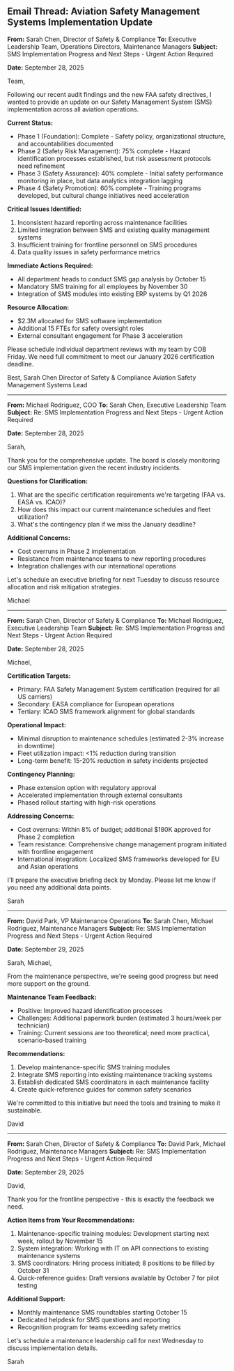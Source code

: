 ## Email Thread: Aviation Safety Management Systems Implementation Update

**From:** Sarah Chen, Director of Safety & Compliance
**To:** Executive Leadership Team, Operations Directors, Maintenance Managers
**Subject:** SMS Implementation Progress and Next Steps - Urgent Action Required

**Date:** September 28, 2025

Team,

Following our recent audit findings and the new FAA safety directives, I wanted to provide an update on our Safety Management System (SMS) implementation across all aviation operations.

**Current Status:**
- Phase 1 (Foundation): Complete - Safety policy, organizational structure, and accountabilities documented
- Phase 2 (Safety Risk Management): 75% complete - Hazard identification processes established, but risk assessment protocols need refinement
- Phase 3 (Safety Assurance): 40% complete - Initial safety performance monitoring in place, but data analytics integration lagging
- Phase 4 (Safety Promotion): 60% complete - Training programs developed, but cultural change initiatives need acceleration

**Critical Issues Identified:**
1. Inconsistent hazard reporting across maintenance facilities
2. Limited integration between SMS and existing quality management systems
3. Insufficient training for frontline personnel on SMS procedures
4. Data quality issues in safety performance metrics

**Immediate Actions Required:**
- All department heads to conduct SMS gap analysis by October 15
- Mandatory SMS training for all employees by November 30
- Integration of SMS modules into existing ERP systems by Q1 2026

**Resource Allocation:**
- $2.3M allocated for SMS software implementation
- Additional 15 FTEs for safety oversight roles
- External consultant engagement for Phase 3 acceleration

Please schedule individual department reviews with my team by COB Friday. We need full commitment to meet our January 2026 certification deadline.

Best,
Sarah Chen
Director of Safety & Compliance
Aviation Safety Management Systems Lead

---

**From:** Michael Rodriguez, COO
**To:** Sarah Chen, Executive Leadership Team
**Subject:** Re: SMS Implementation Progress and Next Steps - Urgent Action Required

**Date:** September 28, 2025

Sarah,

Thank you for the comprehensive update. The board is closely monitoring our SMS implementation given the recent industry incidents.

**Questions for Clarification:**
1. What are the specific certification requirements we're targeting (FAA vs. EASA vs. ICAO)?
2. How does this impact our current maintenance schedules and fleet utilization?
3. What's the contingency plan if we miss the January deadline?

**Additional Concerns:**
- Cost overruns in Phase 2 implementation
- Resistance from maintenance teams to new reporting procedures
- Integration challenges with our international operations

Let's schedule an executive briefing for next Tuesday to discuss resource allocation and risk mitigation strategies.

Michael

---

**From:** Sarah Chen, Director of Safety & Compliance
**To:** Michael Rodriguez, Executive Leadership Team
**Subject:** Re: SMS Implementation Progress and Next Steps - Urgent Action Required

**Date:** September 28, 2025

Michael,

**Certification Targets:**
- Primary: FAA Safety Management System certification (required for all US carriers)
- Secondary: EASA compliance for European operations
- Tertiary: ICAO SMS framework alignment for global standards

**Operational Impact:**
- Minimal disruption to maintenance schedules (estimated 2-3% increase in downtime)
- Fleet utilization impact: <1% reduction during transition
- Long-term benefit: 15-20% reduction in safety incidents projected

**Contingency Planning:**
- Phase extension option with regulatory approval
- Accelerated implementation through external consultants
- Phased rollout starting with high-risk operations

**Addressing Concerns:**
- Cost overruns: Within 8% of budget; additional $180K approved for Phase 2 completion
- Team resistance: Comprehensive change management program initiated with frontline engagement
- International integration: Localized SMS frameworks developed for EU and Asian operations

I'll prepare the executive briefing deck by Monday. Please let me know if you need any additional data points.

Sarah

---

**From:** David Park, VP Maintenance Operations
**To:** Sarah Chen, Michael Rodriguez, Maintenance Managers
**Subject:** Re: SMS Implementation Progress and Next Steps - Urgent Action Required

**Date:** September 29, 2025

Sarah, Michael,

From the maintenance perspective, we're seeing good progress but need more support on the ground.

**Maintenance Team Feedback:**
- Positive: Improved hazard identification processes
- Challenges: Additional paperwork burden (estimated 3 hours/week per technician)
- Training: Current sessions are too theoretical; need more practical, scenario-based training

**Recommendations:**
1. Develop maintenance-specific SMS training modules
2. Integrate SMS reporting into existing maintenance tracking systems
3. Establish dedicated SMS coordinators in each maintenance facility
4. Create quick-reference guides for common safety scenarios

We're committed to this initiative but need the tools and training to make it sustainable.

David

---

**From:** Sarah Chen, Director of Safety & Compliance
**To:** David Park, Michael Rodriguez, Maintenance Managers
**Subject:** Re: SMS Implementation Progress and Next Steps - Urgent Action Required

**Date:** September 29, 2025

David,

Thank you for the frontline perspective - this is exactly the feedback we need.

**Action Items from Your Recommendations:**
1. Maintenance-specific training modules: Development starting next week, rollout by November 15
2. System integration: Working with IT on API connections to existing maintenance systems
3. SMS coordinators: Hiring process initiated; 8 positions to be filled by October 31
4. Quick-reference guides: Draft versions available by October 7 for pilot testing

**Additional Support:**
- Monthly maintenance SMS roundtables starting October 15
- Dedicated helpdesk for SMS questions and reporting
- Recognition program for teams exceeding safety metrics

Let's schedule a maintenance leadership call for next Wednesday to discuss implementation details.

Sarah